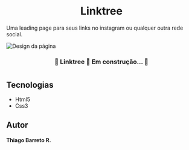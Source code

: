 <h1 align="center">Linktree</h1>

<p>Uma leading page para seus links no instagram ou qualquer outra rede social.</p>

<img src="./img/Illustrator.svg" alt="Design da página" />

<h3 align="center">🚧 Linktree 🚀 Em construção... 🚧</h3>

#

## Tecnologias

 - Html5
 - Css3

## Autor

#### Thiago Barreto R.

